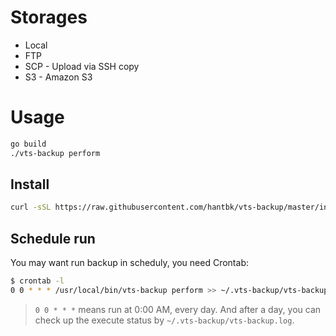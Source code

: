 # Storages

- Local
- FTP
- SCP - Upload via SSH copy 
- S3 - Amazon S3

# Usage
```bash
go build
./vts-backup perform
```

## Install
```bash
curl -sSL https://raw.githubusercontent.com/hantbk/vts-backup/master/install.sh | bash
```

## Schedule run

You may want run backup in scheduly, you need Crontab:

 ```bash
 $ crontab -l
 0 0 * * * /usr/local/bin/vts-backup perform >> ~/.vts-backup/vts-backup.log
 ```

> `0 0 * * *` means run at 0:00 AM, every day.
And after a day, you can check up the execute status by `~/.vts-backup/vts-backup.log`.